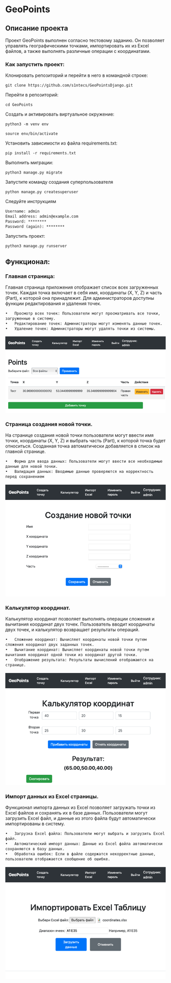 # GeoPoints
## Описание проекта
Проект GeoPoints выполнен согласно тестовому заданию. Он позволяет управлять географическими точками, импортировать их из Excel файлов, а также выполнять различные операции с координатами.

### Как запустить проект:

Клонировать репозиторий и перейти в него в командной строке:

```
git clone https://github.com/s1ntecs/GeoPointsDjango.git
```
Перейти в репозиторий:
```
cd GeoPoints
```

Cоздать и активировать виртуальное окружение:

```
python3 -m venv env
```

```
source env/bin/activate
```

Установить зависимости из файла requirements.txt:

```
pip install -r requirements.txt
```

Выполнить миграции:

```
python3 manage.py migrate
```

Запустите команду создания суперпользователя
```
python manage.py createsuperuser
```
Следуйте инструкциям
```
Username: admin
Email address: admin@example.com
Password: ********
Password (again): ********
```

Запустить проект:

```
python3 manage.py runserver
```

## Функционал:
### Главная страница:

Главная страница приложения отображает список всех загруженных точек. Каждая точка включает в себя имя, координаты (X, Y, Z) и часть (Part), к которой она принадлежит. Для администраторов доступны функции редактирования и удаления точек.

	•	Просмотр всех точек: Пользователи могут просматривать все точки, загруженные в систему.
	•	Редактирование точек: Администраторы могут изменять данные точек.
	•	Удаление точек: Администраторы могут удалять точки из системы.
![Скриншот](docs/4.png)

### Страница создания новой точки.

На странице создания новой точки пользователи могут ввести имя точки, координаты (X, Y, Z) и выбрать часть (Part), к которой точка будет относиться. Созданная точка автоматически добавляется в список на главной странице.

	•	Форма для ввода данных: Пользователи могут ввести все необходимые данные для новой точки.
	•	Валидация данных: Вводимые данные проверяются на корректность перед сохранением
![Скриншот](docs/3.png)

### Калькулятор координат.

Калькулятор координат позволяет выполнять операции сложения и вычитания координат двух точек. Пользователь вводит координаты двух точек, и калькулятор возвращает результаты операций.

	•	Сложение координат: Вычисляет координаты новой точки путем сложения координат двух заданных точек.
	•	Вычитание координат: Вычисляет координаты новой точки путем вычитания координат одной точки из координат другой точки.
	•	Отображение результата: Результаты вычислений отображаются на странице.
![Скриншот](docs/2.png)

### Импорт данных из Excel страницы.

Функционал импорта данных из Excel позволяет загружать точки из Excel файлов и сохранять их в базе данных. Пользователи могут загрузить Excel файл, и данные из этого файла будут автоматически импортированы в систему.

	•	Загрузка Excel файла: Пользователи могут выбрать и загрузить Excel файл.
	•	Автоматический импорт данных: Данные из Excel файла автоматически сохраняются в базу данных.
	•	Обработка ошибок: Если в файле содержатся некорректные данные, пользователю отображается сообщение об ошибке.
![Скриншот](docs/1.png)
